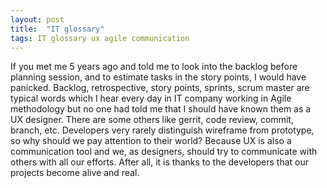 ```yaml
---
layout: post
title:  "IT glossary"
tags: IT glossary ux agile communication
---
```

If you met me 5 years ago and told me to look into the backlog before planning session, and to estimate tasks in the story points, I would have panicked. Backlog, retrospective, story points, sprints, scrum master are typical words which I hear every day in IT company working in Agile methodology but no one had told me that I should have known them as a UX designer. There are some others like gerrit, code review, commit, branch, etc. Developers very rarely distinguish wireframe from prototype, so why should we pay attention to their world? Because UX is also a communication tool and we, as designers, should try to communicate with others with all our efforts. After all, it is thanks to the developers that our projects become alive and real. 
